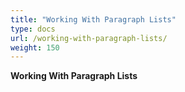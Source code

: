 ```yaml
---
title: "Working With Paragraph Lists"
type: docs
url: /working-with-paragraph-lists/
weight: 150
---
```




**Working With Paragraph Lists**
